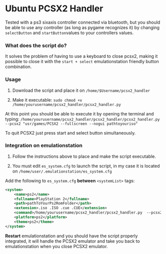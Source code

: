 # Ubuntu PCSX2 Handler

Tested with a ps3 sixaxis controller connected via bluetooth, but you should be able to use any controller (as long as pygame recognizes it) by changing  `selectButton` and `startButton`values to your controllers values.



### What does the script do?

It solves the problem of having to use a keyboard to close pcsx2, making it possible to close it with the `start + select` emulationstation friendly button combination.



### Usage

1. Download the script and place it on `/home/$Username/pcsx2_handler`

1. Make it executable: `sudo chmod +x /home/yourusername/pcsx2_handler/pcsx2_handler.py`



At this point you should be able to execute it by opening the terminal and typing:
`/home/yourusername/pcsx2_handler/pcsx2_handler/pcsx2_handler.py --pcsx2 "usr/games/PCSX2 --fullscreen --nogui pathtoyouriso"`

To quit PCSX2 just press start and select button simultaneously.



### Integration on emulationstation

1. Follow the instructions above to place and make the script executable.

1. You must edit `es_system.cfg` to launch the script, in my case it is located on `/home/user/.emulationstation/es_system.cfg`


Add the following to `es_system.cfg` **between** `<systemList>` tags:

```xml
<system>
    <name>ps2</name>
    <fullname>PlayStation 2</fullname>
    <path>pathToYourPs2RomFolder</path>
    <extension>.iso .ISO .cue .CUE</extension>
    <command>/home/yourusername/pcsx2_handler/pcsx2_handler.py  --pcsx2 "/usr/games/PCSX2 --fullscreen --nogui %ROM%"</command>
    <platform>ps2</platform>
    <theme>ps2</theme>
</system>
```


**Restart** emulationstation and you should have the script properly integrated, it will handle the PCSX2 emulator and take you back to emulationstation when you close PCSX2 emulator.

